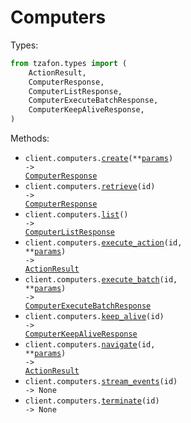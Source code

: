 # Computers

Types:

```python
from tzafon.types import (
    ActionResult,
    ComputerResponse,
    ComputerListResponse,
    ComputerExecuteBatchResponse,
    ComputerKeepAliveResponse,
)
```

Methods:

- <code title="post /computers">client.computers.<a href="./src/tzafon/resources/computers.py">create</a>(\*\*<a href="src/tzafon/types/computer_create_params.py">params</a>) -> <a href="./src/tzafon/types/computer_response.py">ComputerResponse</a></code>
- <code title="get /computers/{id}">client.computers.<a href="./src/tzafon/resources/computers.py">retrieve</a>(id) -> <a href="./src/tzafon/types/computer_response.py">ComputerResponse</a></code>
- <code title="get /computers">client.computers.<a href="./src/tzafon/resources/computers.py">list</a>() -> <a href="./src/tzafon/types/computer_list_response.py">ComputerListResponse</a></code>
- <code title="post /computers/{id}/execute">client.computers.<a href="./src/tzafon/resources/computers.py">execute_action</a>(id, \*\*<a href="src/tzafon/types/computer_execute_action_params.py">params</a>) -> <a href="./src/tzafon/types/action_result.py">ActionResult</a></code>
- <code title="post /computers/{id}/batch">client.computers.<a href="./src/tzafon/resources/computers.py">execute_batch</a>(id, \*\*<a href="src/tzafon/types/computer_execute_batch_params.py">params</a>) -> <a href="./src/tzafon/types/computer_execute_batch_response.py">ComputerExecuteBatchResponse</a></code>
- <code title="post /computers/{id}/keepalive">client.computers.<a href="./src/tzafon/resources/computers.py">keep_alive</a>(id) -> <a href="./src/tzafon/types/computer_keep_alive_response.py">ComputerKeepAliveResponse</a></code>
- <code title="post /computers/{id}/navigate">client.computers.<a href="./src/tzafon/resources/computers.py">navigate</a>(id, \*\*<a href="src/tzafon/types/computer_navigate_params.py">params</a>) -> <a href="./src/tzafon/types/action_result.py">ActionResult</a></code>
- <code title="get /computers/{id}/events">client.computers.<a href="./src/tzafon/resources/computers.py">stream_events</a>(id) -> None</code>
- <code title="delete /computers/{id}">client.computers.<a href="./src/tzafon/resources/computers.py">terminate</a>(id) -> None</code>
